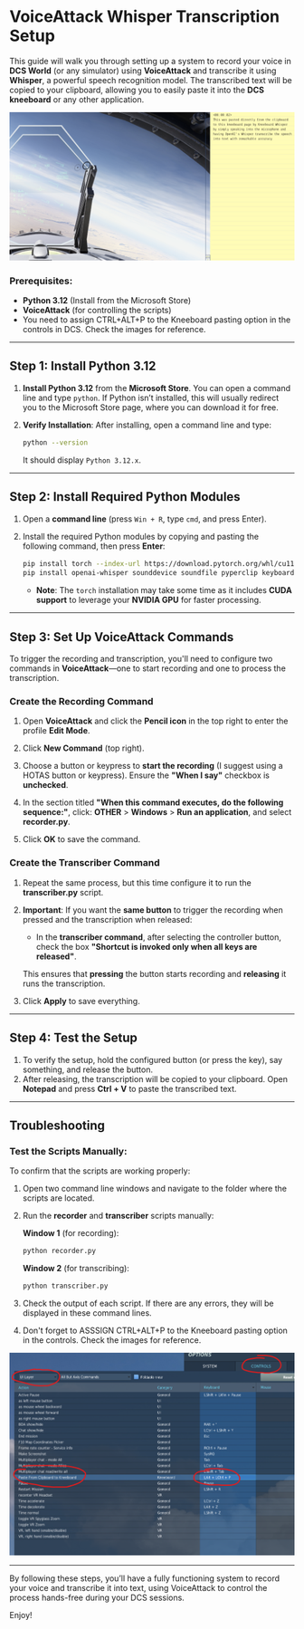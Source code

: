 # VoiceAttack Whisper Transcription Setup

This guide will walk you through setting up a system to record your voice in **DCS World** (or any simulator) using **VoiceAttack** and transcribe it using **Whisper**, a powerful speech recognition model. The transcribed text will be copied to your clipboard, allowing you to easily paste it into the **DCS kneeboard** or any other application.

![Kneeboard Whisper](https://raw.githubusercontent.com/BojoteX/KneeboardWhisper/main/kneeboardwhisper.png)

### Prerequisites:
- **Python 3.12** (Install from the Microsoft Store)
- **VoiceAttack** (for controlling the scripts)
- You need to assign CTRL+ALT+P to the Kneeboard pasting option in the controls in DCS. Check the images for reference.

---

## Step 1: Install Python 3.12

1. **Install Python 3.12** from the **Microsoft Store**. You can open a command line and type `python`. If Python isn’t installed, this will usually redirect you to the Microsoft Store page, where you can download it for free.
   
2. **Verify Installation**: After installing, open a command line and type:
   ```bash
   python --version
   ```
   It should display `Python 3.12.x`.

---

## Step 2: Install Required Python Modules

1. Open a **command line** (press `Win + R`, type `cmd`, and press Enter).

2. Install the required Python modules by copying and pasting the following command, then press **Enter**:
   ```bash
   pip install torch --index-url https://download.pytorch.org/whl/cu118
   pip install openai-whisper sounddevice soundfile pyperclip keyboard wcwidth
   ```
   - **Note**: The `torch` installation may take some time as it includes **CUDA support** to leverage your **NVIDIA GPU** for faster processing.

---

## Step 3: Set Up VoiceAttack Commands

To trigger the recording and transcription, you'll need to configure two commands in **VoiceAttack**—one to start recording and one to process the transcription.

### Create the Recording Command

1. Open **VoiceAttack** and click the **Pencil icon** in the top right to enter the profile **Edit Mode**.

2. Click **New Command** (top right).

3. Choose a button or keypress to **start the recording** (I suggest using a HOTAS button or keypress). Ensure the **"When I say"** checkbox is **unchecked**.

4. In the section titled **"When this command executes, do the following sequence:"**, click:
   **OTHER** > **Windows** > **Run an application**, and select **recorder.py**.

5. Click **OK** to save the command.

### Create the Transcriber Command

1. Repeat the same process, but this time configure it to run the **transcriber.py** script.

2. **Important**: If you want the **same button** to trigger the recording when pressed and the transcription when released:
   - In the **transcriber command**, after selecting the controller button, check the box **"Shortcut is invoked only when all keys are released"**.
   
   This ensures that **pressing** the button starts recording and **releasing** it runs the transcription.

3. Click **Apply** to save everything.

---

## Step 4: Test the Setup

1. To verify the setup, hold the configured button (or press the key), say something, and release the button.
2. After releasing, the transcription will be copied to your clipboard. Open **Notepad** and press **Ctrl + V** to paste the transcribed text.

---

## Troubleshooting

### Test the Scripts Manually:

To confirm that the scripts are working properly:

1. Open two command line windows and navigate to the folder where the scripts are located.

2. Run the **recorder** and **transcriber** scripts manually:

   **Window 1** (for recording):
   ```bash
   python recorder.py
   ```

   **Window 2** (for transcribing):
   ```bash
   python transcriber.py
   ```

3. Check the output of each script. If there are any errors, they will be displayed in these command lines.

4. Don't forget to ASSSIGN CTRL+ALT+P to the Kneeboard pasting option in the controls. Check the images for reference.

![Assignments](https://raw.githubusercontent.com/BojoteX/KneeboardWhisper/main/assignments.png)

---

By following these steps, you’ll have a fully functioning system to record your voice and transcribe it into text, using VoiceAttack to control the process hands-free during your DCS sessions.

Enjoy!
